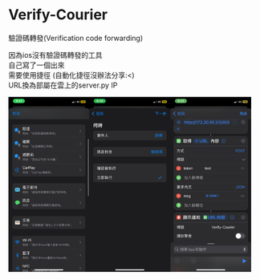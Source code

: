 # Verify-Courier
驗證碼轉發(Verification code forwarding)

因為ios沒有驗證碼轉發的工具  
自己寫了一個出來  
需要使用捷徑 (自動化捷徑沒辦法分享:<)  
URL換為部屬在雲上的server.py IP  
<div style="display: flex;">
    <img src="IMG_0320.jpg" alt="Verify-Courier" style="width: 32%;">
    <img src="IMG_0319.jpg" alt="Verify-Courier" style="width: 32%;">
    <img src="IMG_0318.jpg" alt="Verify-Courier" style="width: 32%;">
</div>
